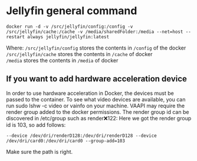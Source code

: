 # Jellyfin general command
```
docker run -d -v /src/jellyfin/config:/config -v /src/jellyfin/cache:/cache -v /media/sharedFolder:/media --net=host --restart always jellyfin/jellyfin:latest
```
Where:
`/src/jellyfin/config` stores the contents in `/config` of the docker  
`/src/jellyfin/cache` stores the contents in `/cache` of docker  
`/media` stores the contents in `/media` of docker  

## If you want to add hardware acceleration device
In order to use hardware acceleration in Docker, the devices must be passed to the container. To see what video devices are available, you can run sudo lshw -c video or vainfo on your machine. VAAPI may require the render group added to the docker permissions. The render group id can be discovered in /etc/group such as render:x:122: 
Here we got the render group id is 103, so add follows:
```
--device /dev/dri/renderD128:/dev/dri/renderD128 --device /dev/dri/card0:/dev/dri/card0 --group-add=103
```
Make sure the path is right.
